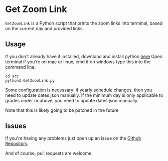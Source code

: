 # Get Zoom Link

`GetZoomLink` is a Python script that prints the zoom links into terminal, based on the current day and provided links.

## Usage

If you don't already have it installed,
download and install python [here](https://www.python.org/downloads/)
Open terminal if you're on mac or linux, cmd if on windows
type this into the command line:

    cd src
    python3 GetZoomLink.py

Some configuration is necessary:
if yearly schedule changes,
then you need to update dates.json manually.
If the minimum day is only applicable to grades under or above,
you need to update dates.json manually.

Note that this is likely going to be patched in the future

## Issues

If you're having any problems just open up an issue on the [Github Repository](https://github.com/PopsicleTreehouse/GetZoomLink/issues).

And of course, pull requests are welcome.
